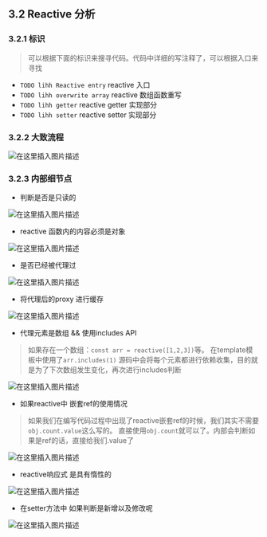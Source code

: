 ## 3.2 Reactive 分析

### 3.2.1 标识

> 可以根据下面的标识来搜寻代码。代码中详细的写注释了，可以根据入口来寻找

- `TODO lihh Reactive entry` reactive 入口
- `TODO lihh overwrite array` reactive 数组函数重写
- `TODO lihh getter` reactive getter 实现部分
- `TODO lihh setter` reactive setter 实现部分

### 3.2.2 大致流程

![在这里插入图片描述](https://img-blog.csdnimg.cn/3e7f2921d5cd48b1bec7622b64e55d96.png)

### 3.2.3 内部细节点

- 判断是否是只读的

![在这里插入图片描述](https://img-blog.csdnimg.cn/940cce05b213420189c546059d9a6080.png)

- reactive 函数内的内容必须是对象

![在这里插入图片描述](https://img-blog.csdnimg.cn/934b5434312e4bae8b68b8c4f827e4bf.png)

- 是否已经被代理过

![在这里插入图片描述](https://img-blog.csdnimg.cn/cce74d5030834934b3406fe7bd1ec106.png)

- 将代理后的proxy 进行缓存

![在这里插入图片描述](https://img-blog.csdnimg.cn/9c445ce9790b49b399ff592a36f6102f.png)

- 代理元素是数组 && 使用includes API

> 如果存在一个数组：`const arr = reactive([1,2,3])`等。 在template模板中使用了`arr.includes(1)`
> 源码中会将每个元素都进行依赖收集，目的就是为了下次数组发生变化，再次进行includes判断

![在这里插入图片描述](https://img-blog.csdnimg.cn/4778087286b94e81be4ebfec33726365.png)

- 如果reactive中 嵌套ref的使用情况

> 如果我们在编写代码过程中出现了reactive嵌套ref的时候，我们其实不需要`obj.count.value`这么写的。
> 直接使用`obj.count`就可以了。内部会判断如果是ref的话，直接给我们.value了

![在这里插入图片描述](https://img-blog.csdnimg.cn/5002731c99924828bebdd7c4d9e707e3.png)

- reactive响应式 是具有惰性的

![在这里插入图片描述](https://img-blog.csdnimg.cn/3d8922b8103f41e68a731b15187f5344.png)

- 在setter方法中 如果判断是新增以及修改呢

![在这里插入图片描述](https://img-blog.csdnimg.cn/a4665f174a904ac0a6bd555e88a8378a.png)
